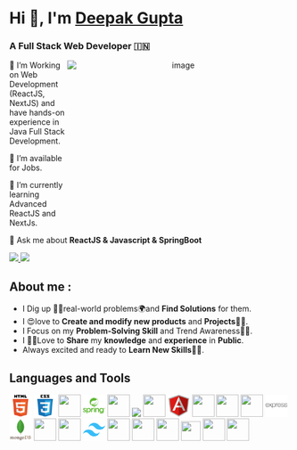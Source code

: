 # Hi 👋, I'm <a href="https://github.com/deepakguptabvp" target="blank">Deepak Gupta</a>
<h3>A Full Stack Web Developer &#127470;&#127475</h3>
<a target="_blank" align="center">
  <img align="right" top="300" height="300" width="400" alt="image" src="https://cdn.mos.cms.futurecdn.net/EzgdmaCQuT84bgDL4fhXZS.jpg">
</a> 

 🌱 I’m Working on Web Development (ReactJS, NextJS) and have hands-on experience in Java Full Stack Development.

 🤝 I’m available for Jobs.

 🌱 I’m currently learning Advanced ReactJS and NextJs.

 💬 Ask me about **ReactJS & Javascript & SpringBoot**



<a href="https://www.linkedin.com/in/deepak-gupta-057684141/">
  <img src="https://img.shields.io/badge/LinkedIn-0077B5?style=for-the-badge&logo=linkedin&logoColor=white"/> 
 </a> 

<a href="deepakgupta.150743@gmail.com">
  <img src="https://img.shields.io/badge/Gmail-D14836?style=for-the-badge&logo=gmail&logoColor=white"/>
</a>

## **About me** :

- I Dig up 🕵️‍♀️real-world problems🌍and **Find Solutions** for them.
- I 😍love to **Create and modify new products** and **Projects**👨‍💻.
- I Focus on my **Problem-Solving Skill** and Trend Awareness🕵️‍♀️.
- I 👨‍🏫Love to **Share** my **knowledge** and **experience** in **Public**.
- Always excited and ready to **Learn New Skills👨‍🎓**.

## **Languages and Tools**
<p>
<img src="https://raw.githubusercontent.com/devicons/devicon/master/icons/html5/html5-original-wordmark.svg" width="40px" height="40px">
<img src="https://raw.githubusercontent.com/devicons/devicon/master/icons/css3/css3-original-wordmark.svg" width="40px" height="40px">
<img src ="https://cdn.jsdelivr.net/gh/devicons/devicon/icons/react/react-original-wordmark.svg" width="40px" height="40px">
<img src ="https://github.com/devicons/devicon/blob/v2.15.1/icons/spring/spring-original-wordmark.svg" width="40px" height="40px">
<img src="https://cdn.jsdelivr.net/gh/devicons/devicon/icons/java/java-original.svg"   width="40px" height="40px" />
<img src="https://cdn.jsdelivr.net/gh/devicons/devicon/icons/javascript/javascript-original.svg" width=40px heigth=50px >
<img src="https://cdn.jsdelivr.net/gh/devicons/devicon/icons/materialui/materialui-original.svg"   width="40px" height="40px" />
<img src="https://github.com/devicons/devicon/blob/v2.15.1/icons/angularjs/angularjs-original.svg"   width="40px" height="40px" />
<img src="https://cdn.jsdelivr.net/gh/devicons/devicon/icons/mysql/mysql-original-wordmark.svg"   width="40px" height="40px" />
<img src="https://cdn.jsdelivr.net/gh/devicons/devicon/icons/nextjs/nextjs-original-wordmark.svg"  width="40px" height="40px" >
<img src="https://cdn.jsdelivr.net/gh/devicons/devicon/icons/nodejs/nodejs-original.svg"   width="40px" height="40px" />
<img src="https://github.com/devicons/devicon/blob/v2.15.1/icons/express/express-original-wordmark.svg"   width="40px" height="40px" />
<img src="https://github.com/devicons/devicon/blob/v2.15.1/icons/mongodb/mongodb-original-wordmark.svg"   width="40px" height="40px" />
<img src="https://cdn.jsdelivr.net/gh/devicons/devicon/icons/redux/redux-original.svg"   width="40px" height="40px" />
<img src="https://cdn.jsdelivr.net/gh/devicons/devicon/icons/sass/sass-original.svg"   width="40px" height="40px" />
<img src="https://github.com/devicons/devicon/blob/v2.15.1/icons/tailwindcss/tailwindcss-plain.svg"   width="40px" height="40px" />
<img src="https://cdn.jsdelivr.net/gh/devicons/devicon/icons/typescript/typescript-original.svg"   width="40px" height="40px" />
<img src ="https://cdn.jsdelivr.net/gh/devicons/devicon/icons/git/git-plain.svg" width="40px" height="40px">
<img src="https://cdn.jsdelivr.net/gh/devicons/devicon/icons/github/github-original-wordmark.svg" width="40px" height="40px"> 
<img src ="https://cdn.jsdelivr.net/gh/devicons/devicon/icons/vscode/vscode-original-wordmark.svg" width="35px" height="35px">
<img src="https://cdn.jsdelivr.net/gh/devicons/devicon/icons/android/android-original-wordmark.svg"  width="40px" height="40px" />         
<img src="https://cdn.jsdelivr.net/gh/devicons/devicon/icons/androidstudio/androidstudio-plain-wordmark.svg"   width="40px" height="40px"/>
</p>


      



<!-- ## **Projects** -->

<!-- BLOG-POST-LIST:START -->
<!-- 
- [Tesla Website Clone using ReactJS](https://tesla-clone-shyamtawli.netlify.app/)
- [Landing Page Responsive - dolla](https://dolla-responsive-shyamtawli.netlify.app/)
- [YouTube Clone using HTML & CSS](https://youtube-clone-shyamtawli.netlify.app/)
- [ToDo List using ReactJS](https://todo-react-shyamtawli.netlify.app/)
- [Crypto Price Tracker using ReactJS](https://crypto-price-shyamtawli.netlify.app/) -->
<!-- BLOG-POST-LIST:END -->
